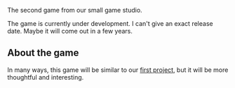 The second game from our small game studio.

The game is currently under development.
I can't give an exact release date.
Maybe it will come out in a few years.

## About the game
In many ways, this game will be similar to our
[first project](https://github.com/pixeltrain/student-quest),
but it will be more thoughtful and interesting.
